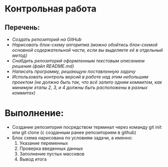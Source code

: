 # Контрольная работа
## Перечень:
*  *Создать репозиторий на GitHub*
* *Нарисовать блок-схему алгоритма (можно обойтись блок-схемой основной содержательной части, если вы выделяете её в отдельный метод)*
* *Снабдить репозиторий оформленным текстовым описанием решения (файл README.md)*
* *Написать программу, решающую поставленную задачу*
* *Использовать контроль версий в работе над этим небольшим проектом (не должно быть так, что всё залито одним коммитом, как минимум этапы 2, 3, и 4 должны быть расположены в разных коммитах)*
# Выполнение:
* Создание репозитория посредством терминал через команду git init или git clone (с созданным ранее репозиторием в github)
* Блок схема нарисована по условиям задачи, а именно:
    1. Указание переменных
    2. Проверка введенных данных
    3. Заполнение пустых массивов
    4. Вывод итога
